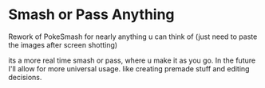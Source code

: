 # Smash or Pass Anything

Rework of PokeSmash for nearly anything u can think of (just need to paste the images after screen shotting)

its a more real time smash or pass, where u make it as you go. In the future I'll allow for more universal usage. like creating premade stuff and editing decisions.
